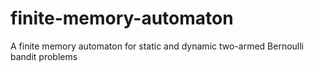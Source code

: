 # finite-memory-automaton
A finite memory automaton for static and dynamic two-armed Bernoulli bandit problems
